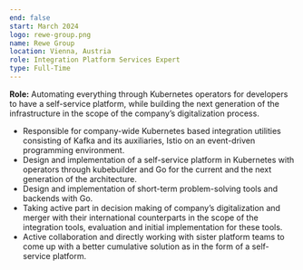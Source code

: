 ```yaml
---
end: false
start: March 2024
logo: rewe-group.png
name: Rewe Group
location: Vienna, Austria
role: Integration Platform Services Expert
type: Full-Time
---
```


**Role:** Automating everything through Kubernetes operators for developers to have a self-service platform, while building the next generation of the infrastructure in the scope of the company’s digitalization process.

- Responsible for company-wide Kubernetes based integration utilities consisting of Kafka and its auxiliaries, Istio on an event-driven programming environment.
- Design and implementation of a self-service platform in Kubernetes with operators through kubebuilder and Go for the current and the next generation of the architecture.
- Design and implementation of short-term problem-solving tools and backends with Go.
- Taking active part in decision making of company’s digitalization and merger with their international counterparts in the scope of the integration tools, evaluation and initial implementation for these tools.
- Active collaboration and directly working with sister platform teams to come up with a better cumulative solution as in the form of a self-service platform.
